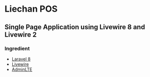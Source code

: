 # Liechan POS

## Single Page Application using Livewire 8 and Livewire 2

### Ingredient

<ul>
    <li><a href="https://laravel.com/">Laravel 8</a></li>
    <li><a href="https://laravel-livewire.com/">Livewire</a></li>
    <li><a href="https://adminlte.io/">AdminLTE</a></li>
</ul>